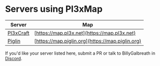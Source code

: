 # Servers using Pl3xMap

|Server|Map|
|---|---|
|[Pl3xCraft](https://mc.pl3x.net)|[https://map.pl3x.net](https://map.pl3x.net)|
|[Piglin](https://www.piglin.org)|[https://map.piglin.org](https://map.piglin.org)|
If you'd like your server listed here, submit a PR or talk to BillyGalbreath in [Discord](https://discord.gg/mtAAnkk).
